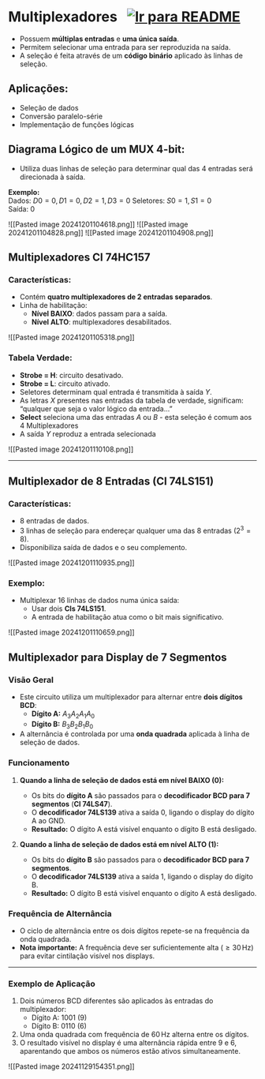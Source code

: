 # Multiplexadores &nbsp; [![Ir para README](https://img.shields.io/badge/Indice-Verde?style=for-the-badge)](../../README.md#indice)

- Possuem **múltiplas entradas** e **uma única saída**.
- Permitem selecionar uma entrada para ser reproduzida na saída.
- A seleção é feita através de um **código binário** aplicado às linhas de seleção.
## Aplicações:
- Seleção de dados
- Conversão paralelo-série
- Implementação de funções lógicas


## Diagrama Lógico de um MUX 4-bit:
- Utiliza duas linhas de seleção para determinar qual das 4 entradas será direcionada à saída.

**Exemplo:**  
Dados: $D0 = 0, D1 = 0, D2 = 1, D3 = 0$
Seletores: $S0 = 1, S1 = 0$  
Saída: $0$

![[Pasted image 20241201104618.png]]
![[Pasted image 20241201104828.png]]
![[Pasted image 20241201104908.png]]
## Multiplexadores CI 74HC157

### Características:
- Contém **quatro multiplexadores de 2 entradas separados**.
- Linha de habilitação:
  - **Nível BAIXO**: dados passam para a saída.
  - **Nível ALTO**: multiplexadores desabilitados.

![[Pasted image 20241201105318.png]]
### Tabela Verdade:
- **Strobe = H**: circuito desativado.
- **Strobe = L**: circuito ativado.
- Seletores determinam qual entrada é transmitida à saída $Y$.
- As letras $X$ presentes nas entradas da tabela de verdade, significam: “qualquer que seja o valor lógico da entrada...” 
- **Select** seleciona uma das entradas $A$ ou $B$ - esta seleção é comum aos 4 Multiplexadores
- A saída $Y$ reproduz a entrada selecionada

![[Pasted image 20241201110108.png]]

---

## Multiplexador de 8 Entradas (CI 74LS151)

### Características:
- 8 entradas de dados.
- 3 linhas de seleção para endereçar qualquer uma das 8 entradas ($2^3 = 8$).
- Disponibiliza saída de dados e o seu complemento.

![[Pasted image 20241201110935.png]]
### Exemplo:
- Multiplexar 16 linhas de dados numa única saída:
  - Usar dois **CIs 74LS151**.
  - A entrada de habilitação atua como o bit mais significativo.

![[Pasted image 20241201110659.png]]

## Multiplexador para Display de 7 Segmentos

### Visão Geral
- Este circuito utiliza um multiplexador para alternar entre **dois dígitos BCD**:
  - **Dígito A:** $A_3A_2A_1A_0$
  - **Dígito B:** $B_3B_2B_1B_0$
- A alternância é controlada por uma **onda quadrada** aplicada à linha de seleção de dados.

### Funcionamento
1. **Quando a linha de seleção de dados está em nível BAIXO (0):**
   - Os bits do **dígito A** são passados para o **decodificador BCD para 7 segmentos** (**CI 74LS47**).
   - O **decodificador 74LS139** ativa a saída 0, ligando o display do dígito A ao GND.
   - **Resultado:** O dígito A está visível enquanto o dígito B está desligado.

2. **Quando a linha de seleção de dados está em nível ALTO (1):**
   - Os bits do **dígito B** são passados para o **decodificador BCD para 7 segmentos**.
   - O **decodificador 74LS139** ativa a saída 1, ligando o display do dígito B.
   - **Resultado:** O dígito B está visível enquanto o dígito A está desligado.

### Frequência de Alternância
- O ciclo de alternância entre os dois dígitos repete-se na frequência da onda quadrada.
- **Nota importante:** A frequência deve ser suficientemente alta ($\geq 30\, \text{Hz}$) para evitar cintilação visível nos displays.

---

### Exemplo de Aplicação
1. Dois números BCD diferentes são aplicados às entradas do multiplexador:
   - Dígito A: $1001$ (9)
   - Dígito B: $0110$ (6)
2. Uma onda quadrada com frequência de $60\, \text{Hz}$ alterna entre os dígitos.
3. O resultado visível no display é uma alternância rápida entre 9 e 6, aparentando que ambos os números estão ativos simultaneamente.


![[Pasted image 20241129154351.png]]
